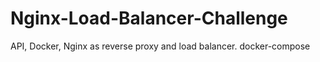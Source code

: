 # Nginx-Load-Balancer-Challenge
API, Docker, Nginx as reverse proxy and load balancer. docker-compose
